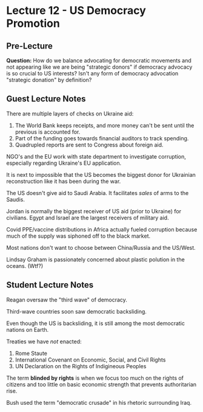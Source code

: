 # Lecture 12 - US Democracy Promotion
## Pre-Lecture
**Question:** How do we balance advocating for democratic movements and not 
appearing like we are being "strategic donors" if democracy advocacy is so crucial
to US interests? Isn't any form of democracy advocation "strategic donation" by
definition?

## Guest Lecture Notes
There are multiple layers of checks on Ukraine aid:
1. The World Bank keeps receipts, and more money can't be sent until the previous is
accounted for.
2. Part of the funding goes towards financial auditors to track spending.
3. Quadrupled reports are sent to Congress about foreign aid.

NGO's and the EU work with state department to investigate corruption, especially
regarding Ukraine's EU application.

It is next to impossible that the US becomes the biggest donor for Ukrainian 
reconstruction like it has been during the war. 

The US doesn't give aid to Saudi Arabia. It facilitates *sales* of arms to the Saudis.

Jordan is normally the biggest receiver of US aid (prior to Ukraine) for civilians.
Egypt and Israel are the largest receivers of military aid.

Covid PPE/vaccine distributions in Africa actually fueled corruption because much of the
supply was siphoned off to the black market.

Most nations don't want to choose between China/Russia and the US/West.

Lindsay Graham is passionately concerned about plastic polution in the oceans. (Wtf?)

## Student Lecture Notes
Reagan oversaw the "third wave" of democracy.

Third-wave countries soon saw democratic backsliding.

Even though the US is backsliding, it is still among the most democratic nations on Earth.

Treaties we have *not* enacted:
1. Rome Staute
2. International Covenant on Economic, Social, and Civil Rights
3. UN Declaration on the Rights of Indigineous Peoples

The term **blinded by rights** is when we focus too much on the rights of citizens and too
little on basic economic strength that prevents authoritarian rise.

Bush used the term "democratic crusade" in his rhetoric surrounding Iraq.
